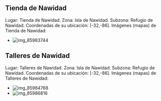 ## Tienda de Nawidad
Lugar: Tienda de Nawidad.
Zona: Isla de Nawidad.
Subzona: Refugio de Nawidad.
Coordenadas de su ubicación: [-32,-86].
Imágenes (mapas) de Tienda de Nawidad:
- ![img_85983744](https://media.discordapp.net/attachments/1115311447145193482/1115367692401131570/85983744.jpg)

## Talleres de Nawidad
Lugar: Talleres de Nawidad.
Zona: Isla de Nawidad.
Subzona: Refugio de Nawidad.
Coordenadas de su ubicación: [-32,-86].
Imágenes (mapas) de Talleres de Nawidad:
- ![img_85984768](https://media.discordapp.net/attachments/1115311447145193482/1115367695441993901/85984768.jpg)
- ![img_85986816](https://media.discordapp.net/attachments/1115311447145193482/1115367723543834715/85986816.jpg)